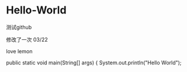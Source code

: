 # Hello-World
测试github

修改了一次 03/22

love lemon

public static void main(String[] args) {
	System.out.println("Hello World");  
  

